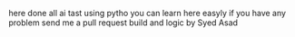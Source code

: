 here done all ai tast using pytho
you can learn here easyly 
if you have any problem send me a pull request 
build and logic by Syed Asad